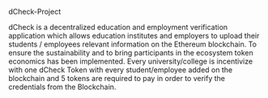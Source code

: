 dCheck-Project

dCheck is a decentralized education and employment verification application which allows education institutes and employers to upload their students / employees relevant information on the Ethereum blockchain. To ensure the sustainability and to bring participants in the ecosystem token economics has been implemented. Every university/college is incentivize with one dCheck Token with every student/employee added on the blockchain and 5 tokens are required to pay in order to verify the credentials from the Blockchain.
